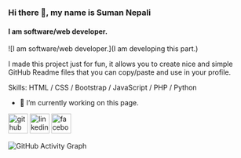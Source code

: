 ### Hi there 👋, my name is Suman Nepali
#### I am software/web developer.
![I am software/web developer.](I am developing this part.)

I made this project just for fun, it allows you to create nice and simple GitHub Readme files that you can copy/paste and use in your profile.

Skills: HTML / CSS / Bootstrap / JavaScript / PHP / Python

- 🔭 I’m currently working on this page. 


[<img src='https://cdn.jsdelivr.net/npm/simple-icons@3.0.1/icons/github.svg' alt='github' height='40'>](https://github.com/https://github.com/t6nesu00)  [<img src='https://cdn.jsdelivr.net/npm/simple-icons@3.0.1/icons/linkedin.svg' alt='linkedin' height='40'>](https://www.linkedin.com/in/https://www.linkedin.com/in/suman-nepali-9193309a//)  [<img src='https://cdn.jsdelivr.net/npm/simple-icons@3.0.1/icons/facebook.svg' alt='facebook' height='40'>](https://www.facebook.com/facebook.com/dallusuman)  

![GitHub Activity Graph](https://activity-graph.herokuapp.com/graph?username=https://github.com/t6nesu00)  


